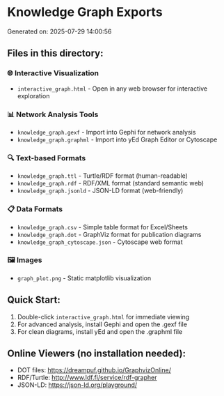 # Knowledge Graph Exports

Generated on: 2025-07-29 14:00:56

## Files in this directory:

### 🌐 Interactive Visualization
- `interactive_graph.html` - Open in any web browser for interactive exploration

### 📊 Network Analysis Tools  
- `knowledge_graph.gexf` - Import into Gephi for network analysis
- `knowledge_graph.graphml` - Import into yEd Graph Editor or Cytoscape

### 🔍 Text-based Formats
- `knowledge_graph.ttl` - Turtle/RDF format (human-readable)
- `knowledge_graph.rdf` - RDF/XML format (standard semantic web)
- `knowledge_graph.jsonld` - JSON-LD format (web-friendly)

### 📋 Data Formats
- `knowledge_graph.csv` - Simple table format for Excel/Sheets
- `knowledge_graph.dot` - GraphViz format for publication diagrams
- `knowledge_graph_cytoscape.json` - Cytoscape web format

### 🖼️ Images
- `graph_plot.png` - Static matplotlib visualization

## Quick Start:
1. Double-click `interactive_graph.html` for immediate viewing
2. For advanced analysis, install Gephi and open the .gexf file
3. For clean diagrams, install yEd and open the .graphml file

## Online Viewers (no installation needed):
- DOT files: https://dreampuf.github.io/GraphvizOnline/
- RDF/Turtle: http://www.ldf.fi/service/rdf-grapher
- JSON-LD: https://json-ld.org/playground/
